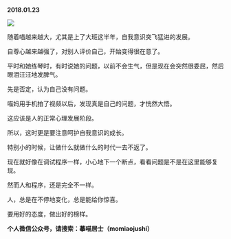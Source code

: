 
          
            
**2018.01.23**



![](//upload-images.jianshu.io/upload_images/51001-8dba25e6cb7f388d.jpg)




随着喵越来越大，尤其是上了大班这半年，自我意识突飞猛进的发展。

自尊心越来越强了，对别人评价自己，开始变得很在意了。

平时和她练琴时，有时说她的问题，以前不会生气，但是现在会突然很委屈，然后眼泪汪汪地发脾气。

先是否定，认为自己没有问题。

喵妈用手机拍了视频以后，发现真是自己的问题，才恍然大悟。

这应该是人的正常心理发展阶段。

所以，这时更是要注意呵护自我意识的成长。

特别小的时候，让做什么就做什么的时代一去不返了。

现在就好像在调试程序一样，小心地下一个断点，看看问题是不是在这里能够复现。

然而人和程序，还是完全不一样。

人，总是在不停地变化，总是能给你惊喜。

要用好的态度，做出好的榜样。


**个人微信公众号，请搜索：摹喵居士（momiaojushi）**

          
        